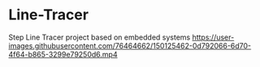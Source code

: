 # Line-Tracer
Step Line Tracer project based on embedded systems
https://user-images.githubusercontent.com/76464662/150125462-0d792066-6d70-4f64-b865-3299e79250d6.mp4
